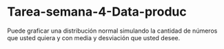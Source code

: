 # Tarea-semana-4-Data-produc
Puede graficar una distribución normal simulando la cantidad de números que usted quiera y con media y desviación que usted desee.
